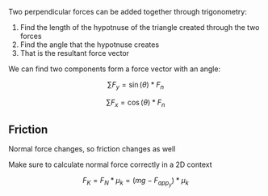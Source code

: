 Two perpendicular forces can be added together through trigonometry:
1. Find the length of the hypotnuse of the triangle created through the two forces
2. Find the angle that the hypotnuse creates
3. That is the resultant force vector

We can find two components form a force vector with an angle:

$$
\sum F_y=\sin(\theta) *F_n
$$

$$
\sum F_x=\cos(\theta) *F_n
$$

## Friction

Normal force changes, so friction changes as well

Make sure to calculate normal force correctly in a 2D context 

$$
F_K=F_N*\mu_k=(mg-F_{app_y})*\mu_k
$$
